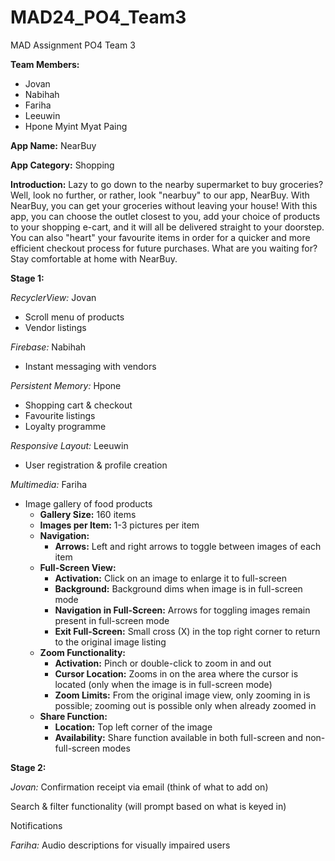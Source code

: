 # MAD24_PO4_Team3

MAD Assignment PO4 Team 3

**Team Members:**
- Jovan
- Nabihah
- Fariha
- Leeuwin
- Hpone Myint Myat Paing

**App Name:** NearBuy

**App Category:** Shopping

**Introduction:**
Lazy to go down to the nearby supermarket to buy groceries? Well, look no further, or rather, look "nearbuy" to our app, NearBuy.
With NearBuy, you can get your groceries without leaving your house!
With this app, you can choose the outlet closest to you, add your choice of products to your shopping e-cart, and it will all be delivered straight to your doorstep.
You can also "heart" your favourite items in order for a quicker and more efficient checkout process for future purchases.
What are you waiting for? Stay comfortable at home with NearBuy.

**Stage 1:** 

*RecyclerView:* Jovan
- Scroll menu of products
- Vendor listings

*Firebase:* Nabihah
- Instant messaging with vendors

*Persistent Memory:* Hpone
- Shopping cart & checkout
- Favourite listings
- Loyalty programme

*Responsive Layout:* Leeuwin
- User registration & profile creation

*Multimedia:* Fariha
- Image gallery of food products
  - **Gallery Size:** 160 items
  - **Images per Item:** 1-3 pictures per item
  - **Navigation:**
    - **Arrows:** Left and right arrows to toggle between images of each item
  - **Full-Screen View:**
    - **Activation:** Click on an image to enlarge it to full-screen
    - **Background:** Background dims when image is in full-screen mode
    - **Navigation in Full-Screen:** Arrows for toggling images remain present in full-screen mode
    - **Exit Full-Screen:** Small cross (X) in the top right corner to return to the original image listing
  - **Zoom Functionality:**
    - **Activation:** Pinch or double-click to zoom in and out
    - **Cursor Location:** Zooms in on the area where the cursor is located (only when the image is in full-screen mode)
    - **Zoom Limits:** From the original image view, only zooming in is possible; zooming out is possible only when already zoomed in
  - **Share Function:**
    - **Location:** Top left corner of the image
    - **Availability:** Share function available in both full-screen and non-full-screen modes

**Stage 2:**

*Jovan:*
Confirmation receipt via email (think of what to add on)

Search & filter functionality (will prompt based on what is keyed in)

Notifications

*Fariha:*
Audio descriptions for visually impaired users
